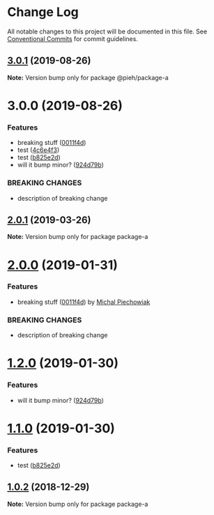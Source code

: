 # Change Log

All notable changes to this project will be documented in this file.
See [Conventional Commits](https://conventionalcommits.org) for commit guidelines.

## [3.0.1](https://github.com/pieh/lerna-playground/compare/@pieh/package-a@3.0.0...@pieh/package-a@3.0.1) (2019-08-26)

**Note:** Version bump only for package @pieh/package-a





# 3.0.0 (2019-08-26)


### Features

* breaking stuff ([0011f4d](https://github.com/pieh/lerna-playground/commit/0011f4d))
* test ([4c6e4f3](https://github.com/pieh/lerna-playground/commit/4c6e4f3))
* test ([b825e2d](https://github.com/pieh/lerna-playground/commit/b825e2d))
* will it bump minor? ([924d79b](https://github.com/pieh/lerna-playground/commit/924d79b))


### BREAKING CHANGES

* description of breaking change





## [2.0.1](https://github.com/pieh/lerna-playground/compare/package-a@2.0.0...package-a@2.0.1) (2019-03-26)

**Note:** Version bump only for package package-a





# [2.0.0](https://github.com/pieh/lerna-playground/compare/package-a@1.2.0...package-a@2.0.0) (2019-01-31)


### Features

* breaking stuff ([0011f4d](https://github.com/pieh/lerna-playground/commit/0011f4d)) by [Michal Piechowiak](https://github.com/pieh/)


### BREAKING CHANGES

* description of breaking change





# [1.2.0](https://github.com/pieh/lerna-playground/compare/package-a@1.1.0...package-a@1.2.0) (2019-01-30)


### Features

* will it bump minor? ([924d79b](https://github.com/pieh/lerna-playground/commit/924d79b))





# [1.1.0](https://github.com/pieh/lerna-playground/compare/package-a@1.0.2...package-a@1.1.0) (2019-01-30)


### Features

* test ([b825e2d](https://github.com/pieh/lerna-playground/commit/b825e2d))





## [1.0.2](https://github.com/pieh/lerna-playground/compare/package-a@1.0.1...package-a@1.0.2) (2018-12-29)

**Note:** Version bump only for package package-a
